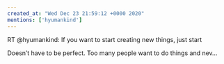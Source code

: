 ```yaml
---
created_at: "Wed Dec 23 21:59:12 +0000 2020"
mentions: ['hyumankind']
---
```


RT @hyumankind: If you want to start creating new things, just start

Doesn’t have to be perfect. Too many people want to do things and nev…